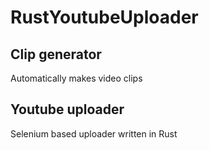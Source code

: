# RustYoutubeUploader

## Clip generator
Automatically makes video clips

## Youtube uploader
Selenium based uploader written in Rust

